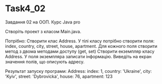 # Task4_02
Завдання 02 на ООП. Курс Java pro

Створіть проект з класом Main.java.

Потрібно: Створити клас  Address. У тілі класу потрібно створити поля: index, country, city, street, house, apartment. Для кожного поля створити метод з двома методами доступу (get, set) Створити екземпляр класу Address. У поля экземпляра записати інформацію. Виведіть на екран значення полів, що описують адресу.

Результат запуску програми:
Address:
index: 1, 
country: 'Ukraine', 
city: 'Kyiv', 
street: 'Dybrovicka', 
house: 76, 
apartment: 123

